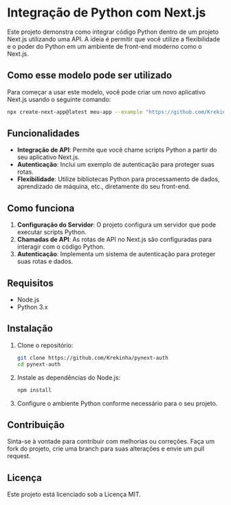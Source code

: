 # Integração de Python com Next.js

Este projeto demonstra como integrar código Python dentro de um projeto Next.js utilizando uma API. A ideia é permitir que você utilize a flexibilidade e o poder do Python em um ambiente de front-end moderno como o Next.js.

## Como esse modelo pode ser utilizado

Para começar a usar este modelo, você pode criar um novo aplicativo Next.js usando o seguinte comando:

```bash
npx create-next-app@latest meu-app --example "https://github.com/Krekinha/pynext-auth" 
```

## Funcionalidades

- **Integração de API**: Permite que você chame scripts Python a partir do seu aplicativo Next.js.
- **Autenticação**: Inclui um exemplo de autenticação para proteger suas rotas.
- **Flexibilidade**: Utilize bibliotecas Python para processamento de dados, aprendizado de máquina, etc., diretamente do seu front-end.

## Como funciona

1. **Configuração do Servidor**: O projeto configura um servidor que pode executar scripts Python.
2. **Chamadas de API**: As rotas de API no Next.js são configuradas para interagir com o código Python.
3. **Autenticação**: Implementa um sistema de autenticação para proteger suas rotas e dados.

## Requisitos

- Node.js
- Python 3.x

## Instalação

1. Clone o repositório:
   ```bash
   git clone https://github.com/Krekinha/pynext-auth
   cd pynext-auth
   ```

2. Instale as dependências do Node.js:
   ```bash
   npm install
   ```

3. Configure o ambiente Python conforme necessário para o seu projeto.

## Contribuição

Sinta-se à vontade para contribuir com melhorias ou correções. Faça um fork do projeto, crie uma branch para suas alterações e envie um pull request.

## Licença

Este projeto está licenciado sob a Licença MIT.
